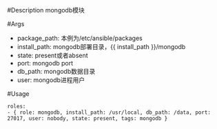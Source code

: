 #Description
mongodb模块

#Args
* package_path: 本例为/etc/ansible/packages 
* install_path: mongodb部署目录，{{ install_path }}/mongodb
* state: present或者absent
* port: mongodb port
* db_path: mongodb数据目录
* user: mongodb进程用户
 

#Usage
```
roles:  
- { role: mongodb, install_path: /usr/local, db_path: /data, port: 27017, user: nobody, state: present, tags: mongodb }
```
